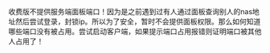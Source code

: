 收费版不提供服务端面板端口！因为是之前遇到过有人通过面板查询别人的nas地址然后尝试登录，封锁ip。所以为了安全，暂时不会提供面板权限。那么如何知道哪些端口没有被占用。尝试启动客户端，如果提示端口占用报错则证明端口被其他人占用了！